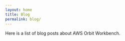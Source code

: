 ```yaml
---
layout: home
title: Blog
permalink: blog/
---
```

Here is a list of blog posts about AWS Orbit Workbench.
